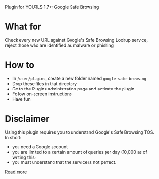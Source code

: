 Plugin for YOURLS 1.7+: Google Safe Browsing

# What for

Check every new URL against Google's Safe Browsing Lookup service, reject those who are identified as malware or phishing

# How to

* In `/user/plugins`, create a new folder named `google-safe-browsing`
* Drop these files in that directory
* Go to the Plugins administration page and activate the plugin 
* Follow on-screen instructions
* Have fun

# Disclaimer

Using this plugin requires you to understand Google's Safe Browsing TOS. In short:
* you need a Google account
* you are limited to a certain amount of queries per day (10,000 as of writing this)
* you must understand that the service is not perfect.

[Read more](https://developers.google.com/safe-browsing/lookup_guide#AcceptableUsage)
